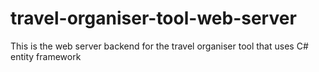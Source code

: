 # travel-organiser-tool-web-server
This is the web server backend for the travel organiser tool that uses C# entity framework
